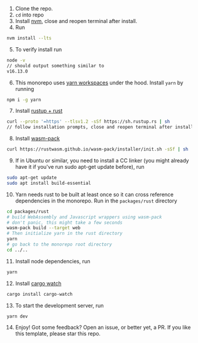 1. Clone the repo.
2. `cd` into repo
3. Install [nvm](https://github.com/nvm-sh/nvm#installing-and-updating), close and reopen terminal after install.
4. Run

```bash
nvm install --lts
```

5. To verify install run

```bash
node -v
// should output something similar to
v16.13.0
```

6. This monorepo uses [yarn workspaces](https://yarnpkg.com/features/workspaces) under the hood. Install `yarn` by running

```bash
npm i -g yarn
```

7. Install [rustup + rust](https://www.rust-lang.org/tools/install)

```bash
curl --proto '=https' --tlsv1.2 -sSf https://sh.rustup.rs | sh
// follow installation prompts, close and reopen terminal after install.
```

8. Install [wasm-pack](https://rustwasm.github.io/wasm-pack/installer/)

```bash
curl https://rustwasm.github.io/wasm-pack/installer/init.sh -sSf | sh
```

9. If in Ubuntu or similar, you need to install a CC linker (you might already have it if you've run sudo apt-get update before), run

```bash
sudo apt-get update
sudo apt install build-essential

```

10. Yarn needs rust to be built at least once so it can cross reference dependencies in the monorepo. Run in the `packages/rust` directory

```bash
cd packages/rust
# build WebAssembly and Javascript wrappers using wasm-pack
# don't panic, this might take a few seconds
wasm-pack build --target web
# Then initialize yarn in the rust directory
yarn
# go back to the monorepo root directory
cd ../..
```

11. Install node dependencies, run

```bash
yarn
```

12. Install [cargo watch](https://crates.io/crates/cargo-watch)

```bash
cargo install cargo-watch
```

13. To start the development server, run

```
yarn dev
```

14. Enjoy! Got some feedback? Open an issue, or better yet, a PR. If you like this template, please star this repo.
